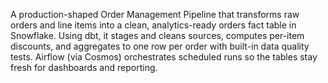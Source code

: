A production-shaped Order Management Pipeline that transforms raw orders and line items into a clean, analytics-ready orders fact table in Snowflake. Using dbt, it stages and cleans sources, computes per-item discounts, and aggregates to one row per order with built-in data quality tests. Airflow (via Cosmos) orchestrates scheduled runs so the tables stay fresh for dashboards and reporting.
